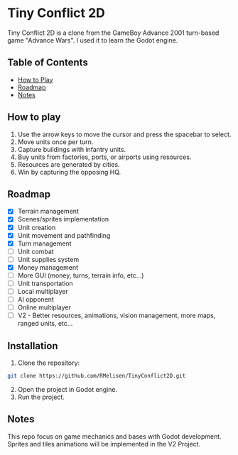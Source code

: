 # Tiny Conflict 2D

Tiny Conflict 2D is a clone from the GameBoy Advance 2001 turn-based game "Advance Wars". I used it to learn the Godot engine.

## Table of Contents

- [How to Play](#how-to-play)
- [Roadmap](#roadmap)
- [Notes](#notes)

## How to play

1. Use the arrow keys to move the cursor and press the spacebar to select.
2. Move units once per turn.
3. Capture buildings with infantry units.
4. Buy units from factories, ports, or airports using resources.
5. Resources are generated by cities.
6. Win by capturing the opposing HQ.

## Roadmap

- [X] Terrain management
- [X] Scenes/sprites implementation
- [X] Unit creation
- [X] Unit movement and pathfinding
- [X] Turn management
- [ ] Unit combat
- [ ] Unit supplies system
- [X] Money management
- [ ] More GUI (money, turns, terrain info, etc...)
- [ ] Unit transportation
- [ ] Local multiplayer
- [ ] AI opponent
- [ ] Online multiplayer 
- [ ] V2 - Better resources, animations, vision management, more maps, ranged units, etc...

## Installation

1. Clone the repository:
```bash
git clone https://github.com/RMelisen/TinyConflict2D.git
```
2. Open the project in Godot engine.
3. Run the project.

## Notes

This repo focus on game mechanics and bases with Godot development. Sprites and tiles animations will be implemented in the V2 Project.
